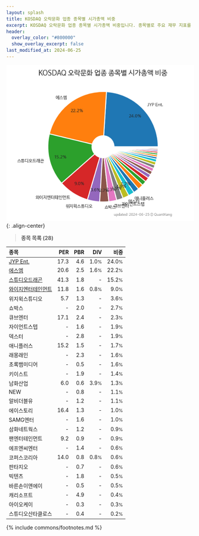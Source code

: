 ```yaml
---
layout: splash
title: KOSDAQ 오락문화 업종 종목별 시가총액 비중
excerpt: KOSDAQ 오락문화 업종 종목별 시가총액 비중입니다. 종목별로 주요 재무 지표를 함께 표시합니다.
header:
  overlay_color: "#800000"
  show_overlay_excerpt: false
last_modified_at: 2024-06-25
---
```



![KOSDAQ 오락문화 업종 종목별 시가총액 비중](/stats/sector/images/kosdaq_업종_오락문화_종목.png){: .align-center}


> **종목 목록 (28)**<a id="list"></a>

| **종목** | **PER** | **PBR** | **DIV** | **비중** |
| :------- | ------: | ------: | ------: | -------: |
| [JYP Ent.](/035900/) | 17.3 | 4.6 | 1.0<small>%</small> | 24.0<small>%</small> |
| [에스엠](/041510/) | 20.6 | 2.5 | 1.6<small>%</small> | 22.2<small>%</small> |
| [스튜디오드래곤](/253450/) | 41.3 | 1.8 | - | 15.2<small>%</small> |
| [와이지엔터테인먼트](/122870/) | 11.8 | 1.6 | 0.8<small>%</small> | 9.0<small>%</small> |
| 위지윅스튜디오 | 5.7 | 1.3 | - | 3.6<small>%</small> |
| 쇼박스 | - | 2.0 | - | 2.7<small>%</small> |
| 큐브엔터 | 17.1 | 2.4 | - | 2.3<small>%</small> |
| 자이언트스텝 | - | 1.6 | - | 1.9<small>%</small> |
| 덱스터 | - | 2.8 | - | 1.9<small>%</small> |
| 애니플러스 | 15.2 | 1.5 | - | 1.7<small>%</small> |
| 래몽래인 | - | 2.3 | - | 1.6<small>%</small> |
| 초록뱀미디어 | - | 0.5 | - | 1.6<small>%</small> |
| 키이스트 | - | 1.9 | - | 1.4<small>%</small> |
| 남화산업 | 6.0 | 0.6 | 3.9<small>%</small> | 1.3<small>%</small> |
| NEW | - | 0.8 | - | 1.1<small>%</small> |
| 알비더블유 | - | 1.2 | - | 1.1<small>%</small> |
| 에이스토리 | 16.4 | 1.3 | - | 1.0<small>%</small> |
| SAMG엔터 | - | 1.6 | - | 1.0<small>%</small> |
| 삼화네트웍스 | - | 1.2 | - | 0.9<small>%</small> |
| 팬엔터테인먼트 | 9.2 | 0.9 | - | 0.9<small>%</small> |
| 에프엔씨엔터 | - | 1.4 | - | 0.6<small>%</small> |
| 코퍼스코리아 | 14.0 | 0.8 | 0.8<small>%</small> | 0.6<small>%</small> |
| 판타지오 | - | 0.7 | - | 0.6<small>%</small> |
| 빅텐츠 | - | 1.8 | - | 0.5<small>%</small> |
| 바른손이앤에이 | - | 0.5 | - | 0.5<small>%</small> |
| 캐리소프트 | - | 4.9 | - | 0.4<small>%</small> |
| 아이오케이 | - | 0.3 | - | 0.3<small>%</small> |
| 스튜디오산타클로스 | - | 0.4 | - | 0.2<small>%</small> |

{% include commons/footnotes.md %}